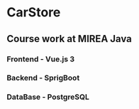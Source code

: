 # CarStore
## Course work at MIREA Java
### Frontend - Vue.js 3
### Backend - SprigBoot
### DataBase - PostgreSQL
